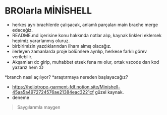 # BROlarla MİNİSHELL

- herkes ayrı brachlerde çalışacak, anlamlı parçaları main brache merge edeceğiz.
- README.md içerisine konu hakkında notlar alıp, kaynak linkleri eklersek hepimiz yararlanmış oluruz.
- birbirimizin yazdıklarından ilham almış olacağız.
- ilerleyen zamanlarda proje bölümlere ayrılıp, herkese farklı görev verilebilir.
- Akşamları dc girip, muhabbet etsek fena mı olur, ortak vscode dan kod yazarız hem :D

*branch nasıl açılıyor?
*araştırmaya nereden başlayacağız?
* https://heliotrope-garment-fdf.notion.site/Minishell-45aa5a4972724576ae21384eac3221cf güzel kaynak.
* deneme

> Saygılarımla maygen
